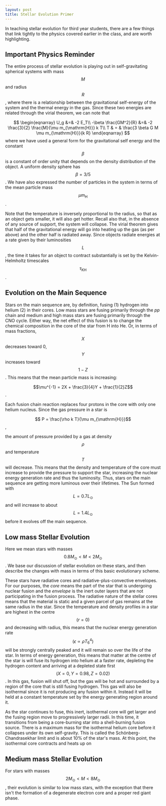 ```yaml
---
layout: post
title: Stellar Evolution Primer
---
```


In teaching stellar evolution for third year students, there are a few things that link tightly to the physics covered earlier in the class, and are worth highlighting.

## Important Physics Reminder

The entire process of stellar evolution is playing out in self-gravitating spherical systems with mass $$M$$ and radius $$R$$, where there is a relationship between the gravitational self-energy of the system and the thermal energy in the gas.  Since these two energies are related through the virial theorem, we can note that 

$$
\begin{eqnarray}
U_g &=& -2 E_T\\
-\beta \frac{GM^2}{R} &=& -2 \frac{3}{2} \frac{M}{\mu m_{\mathrm{H}}} k T\\
T & = & \frac{3 \beta G M \mu m_{\mathrm{H}}}{k R}
\end{eqnarray}
$$
where we have used a general form for the gravitational self energy and the constant $$\beta$$ is a constant of order unity that depends on the density distribution of the object.  A uniform density sphere has $$\beta=3/5$$.  We have also expressed the number of particles in the system in terms of the mean particle mass $$\mu m_{\mathrm{H}}$$.

Note that the temperature is inversely proportional to the radius, so that as an object gets smaller, it will also get hotter.  Recall also that, in the absence of any source of support, the system will collapse.  The virial theorem gives that half of the gravitational energy will go into heating up the gas (as per above) and the other half is radiated away.  Since objects radiate energies at a rate given by their luminosities $$L$$, the time it takes for an object to contract substantially is set by the Kelvin-Helmholtz timescales $$\tau_{\mathrm{KH}}$$.



## Evolution on the Main Sequence 

Stars on the main sequence are, by definition, fusing (1) hydrogen into helium (2) in their cores.  Low mass stars are fusing primarily through the _pp_ chain and medium and high mass stars are fusing primarily through the CNO cycle.  Either way, the net effect of this fusion is to change the chemical composition in the core of the star from H into He.  Or, in terms of mass fractions, $$X$$ decreases toward 0, $$Y$$ increases toward $$1-Z$$.  This means that the mean particle mass is increasing:

$$\mu^{-1} = 2X + \frac{3}{4}Y + \frac{1}{2}Z$$.

Each  fusion chain reaction replaces four protons in the core with only one helium nucleus.  Since the gas pressure in a star is

$$ P = \frac{\rho k T}{\mu m_{\mathrm{H}}}$$,

the amount of pressure provided by a gas at density $$\rho$$ and temperature $$T$$ will decrease.  This means that the density and temperature of the core must increase to provide the pressure to support the star, increasing the nuclear energy generation rate and thus the luminosity.  Thus, stars on the main sequence are getting more luminous over their lifetimes.  The Sun formed with $$L=0.7 L_{\odot}$$ and will increase to about $$L=1.4 L_{\odot}$$ before it evolves off the main sequence.

## Low mass Stellar Evolution

Here we mean stars with masses $$ 0.8 M_{\odot} < M < 2 M_{\odot}$$.  We base our discussion of stellar evolution on these stars, and then describe the changes with mass in terms of this basic evolutionary scheme.  

These stars have radiative cores and radiative-plus-convective envelopes.  For our purposes, the _core_ means the part of the star that is undergoing nuclear fusion and the _envelope_ is the inert outer layers that are not participating in the fusion process.  The radiative nature of the stellar cores means that the material is static and a given parcel of gas remains at the same radius in the star.  Since the temperature and density profiles in a star are highest in the centre $$(r=0)$$ and decreasing with radius, this means that the nuclear energy generation rate $$(\epsilon \propto \rho T_6^4)$$ will be strongly centrally peaked and it will remain so over the life of the star.  In terms of energy generation, this means that matter at the centre of the star is will fuse its hydrogen into helium at a faster rate, depleting the hydrogen content and arriving at a depleted state first $$(X=0,Y=0.98,Z=0.02)$$.  In this gas, fusion will shut off, but the gas will be hot and surrounded by a region of the core that is still fusing hydrogen.  This gas will also be isothermal since it is not producing any fusion within it.  Instead it will be held at a constant temperature set by the energy generating region around it.  

As the star continues to fuse, this inert, isothermal core will get larger and the fusing region move to progressively larger radii.  In this time, it transitions from being a core-burning star into a shell-burning fusion source.  There is a maximum mass for the isothermal helium core before it collapses under its own self-gravity.  This is called the Schönberg-Chandrasekhar limit and is about 10% of the star's mass.  At this point, the isothermal core contracts and heats up on 





## Medium mass Stellar Evolution

For stars with masses $$ 2 M_{\odot} < M < 8 M_{\odot}$$, their evolution is similar to low mass stars, with the exception that there isn't the formation of a degenerate electron core and a proper red giant phase.  